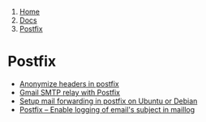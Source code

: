 <!-- -
Title: Postfix
Description: Notes and links on Postfix
First Published: 2014-03-09
Last Updated: 2014-08-16
- -->

<ol class="breadcrumb" itemprop="breadcrumb">
	<li><a href="/">Home</a></li>
	<li><a href="/docs/">Docs</a></li>
	<li><a href="/docs/postfix.html">Postfix</a></li>
</ol>

Postfix
=======

*   [Anonymize headers in postfix](http://www.void.gr/kargig/blog/2013/11/24/anonymize-headers-in-postfix/)
*   [Gmail SMTP relay with Postfix](http://panoskrt.wordpress.com/2013/11/11/gmail-smtp-relay-with-postfix/)
*   [Setup mail forwarding in postfix on Ubuntu or Debian](http://www.binarytides.com/postfix-mail-forwarding-debian/)
*   [Postfix – Enable logging of email's subject in maillog](http://www.linuxtechi.com/log-email-subject-maillog/)
